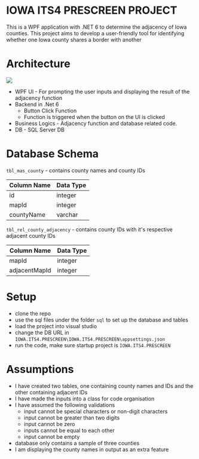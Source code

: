 # IOWA ITS4 PRESCREEN PROJECT

This is a WPF application with .NET 6 to determine the adjacency of Iowa counties. This project aims to develop a user-friendly tool for identifying whether one Iowa county shares a border with another

# Architecture

<img src = "https://i.imgur.com/4SymcZb.png"/>


- WPF UI - For prompting the user inputs and displaying the result of the adjacency function
- Backend in .Net 6
  * Button Click Function
  * Function is triggered when the button on the UI is clicked
- Business Logics - Adjacency function and database related code.
- DB - SQL Server DB

# Database Schema

`tbl_mas_county` - contains county names and county IDs

| Column Name  | Data Type |
| ------------- | ------------- |
| id  |  integer  |
| mapId  | integer  |
| countyName | varchar |

`tbl_rel_county_adjacency` - contains county IDs with it's respective adjacent county IDs

| Column Name  | Data Type |
| ------------- | ------------- |
| mapId  |  integer  |
| adjacentMapId  | integer  |

# Setup

- clone the repo
- use the sql files under the folder `sql` to set up the database and tables
- load the project into visual studio
- change the DB URL in `IOWA.ITS4.PRESCREEN\IOWA.ITS4.PRESCREEN\appsettings.json`
- run the code, make sure startup project is `IOWA.ITS4.PRESCREEN`


# Assumptions

- I have created two tables, one containing county names and IDs and the other containing adjacent IDs
- I have made the inputs into a class for code organisation
- I have assumed the following validations
  * input cannot be special characters or non-digit characters
  * input cannot be greater than two digits
  * input cannot be zero
  * inputs cannot be equal to each other
  * input cannot be empty
- database only contains a sample of three counties
- I am displaying the county names in output as an extra feature

